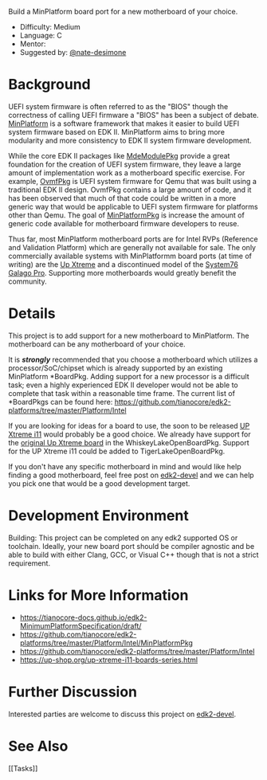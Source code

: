 Build a MinPlatform board port for a new motherboard of your choice.

* Difficulty: Medium
* Language: C
* Mentor: 
* Suggested by: [@nate-desimone](https://github.com/nate-desimone)

# Background
UEFI system firmware is often referred to as the "BIOS" though the correctness of calling UEFI firmware a "BIOS" has been a subject of debate. [MinPlatform](https://tianocore-docs.github.io/edk2-MinimumPlatformSpecification/draft/) is a software framework that makes it easier to build UEFI system firmware based on EDK II. MinPlatform aims to bring more modularity and more consistency to EDK II system firmware development.

While the core EDK II packages like [MdeModulePkg](https://github.com/tianocore/edk2/tree/master/MdeModulePkg) provide a great foundation for the creation of UEFI system firmware, they leave a large amount of implementation work as a motherboard specific exercise. For example, [OvmfPkg](https://github.com/tianocore/edk2/tree/master/OvmfPkg) is UEFI system firmware for Qemu that was built using a traditional EDK II design. OvmfPkg contains a large amount of code, and it has been observed that much of that code could be written in a more generic way that would be applicable to UEFI system firmware for platforms other than Qemu. The goal of [MinPlatformPkg](https://github.com/tianocore/edk2-platforms/tree/master/Platform/Intel/MinPlatformPkg) is increase the amount of generic code available for motherboard firmware developers to reuse.

Thus far, most MinPlatform motherboard ports are for Intel RVPs (Reference and Validation Platform) which are generally not available for sale. The only commercially available systems with MinPlatformm board ports (at time of writing) are the [Up Xtreme](https://up-board.org/up-xtreme/) and a discontinued model of the [System76 Galago Pro](https://system76.com/guides/galp3). Supporting more motherboards would greatly benefit the community.

# Details
This project is to add support for a new motherboard to MinPlatform. The motherboard can be any motherboard of your choice.

It is ***strongly*** recommended that you choose a motherboard which utilizes a processor/SoC/chipset which is already supported by an existing MinPlatform *BoardPkg. Adding support for a new processor is a difficult task; even a highly experienced EDK II developer would not be able to complete that task within a reasonable time frame. The current list of *BoardPkgs can be found here: https://github.com/tianocore/edk2-platforms/tree/master/Platform/Intel

If you are looking for ideas for a board to use, the soon to be released [UP Xtreme i11](https://up-shop.org/up-xtreme-i11-boards-series.html) would probably be a good choice. We already have support for the [original Up Xtreme board](https://up-shop.org/up-xtreme-series.html) in the WhiskeyLakeOpenBoardPkg. Support for the UP Xtreme i11 could be added to TigerLakeOpenBoardPkg.

If you don't have any specific motherboard in mind and would like help finding a good motherboard, feel free post on [edk2-devel](https://edk2.groups.io/g/devel) and we can help you pick one that would be a good development target.

# Development Environment
Building: This project can be completed on any edk2 supported OS or toolchain. Ideally, your new board port should be compiler agnostic and be able to build with either Clang, GCC, or Visual C++ though that is not a strict requirement.

# Links for More Information
* https://tianocore-docs.github.io/edk2-MinimumPlatformSpecification/draft/
* https://github.com/tianocore/edk2-platforms/tree/master/Platform/Intel/MinPlatformPkg
* https://github.com/tianocore/edk2-platforms/tree/master/Platform/Intel
* https://up-shop.org/up-xtreme-i11-boards-series.html

# Further Discussion
Interested parties are welcome to discuss this project on [edk2-devel](https://edk2.groups.io/g/devel).

# See Also
[[Tasks]]
